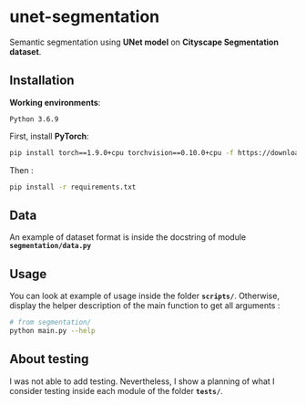 # unet-segmentation

Semantic segmentation using **UNet model** on **Cityscape Segmentation dataset**.

## Installation
**Working environments**:
```
Python 3.6.9
```

First, install **PyTorch**:
```bash
pip install torch==1.9.0+cpu torchvision==0.10.0+cpu -f https://download.pytorch.org/whl/torch_stable.html
```
Then :
```bash
pip install -r requirements.txt
```

## Data
An example of dataset format is inside the docstring of module **`segmentation/data.py`**

## Usage
You can look at example of usage inside the folder **`scripts/`**.
Otherwise, display the helper description of the main function to get all arguments :
```bash
# from segmentation/
python main.py --help
```

## About testing
I was not able to add testing. Nevertheless, I show a planning of what I consider testing inside each module of the folder **`tests/`**.